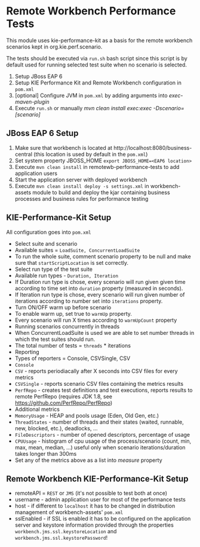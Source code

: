# Remote Workbench Performance Tests
This module uses kie-performance-kit as a basis for the remote workbench scenarios kept in org.kie.perf.scenario.

The tests should be executed via `run.sh` bash script since this script is by default used for running selected test suite when no scenario is selected.

1. Setup JBoss EAP 6
2. Setup KIE Performance Kit and Remote Workbench configuration in `pom.xml`
3. [optional] Configure JVM in `pom.xml` by adding arguments into *exec-maven-plugin*
4. Execute `run.sh` or manually *mvn clean install exec:exec -Dscenario=[scenario]*

## JBoss EAP 6 Setup

1. Make sure that workbench is located at http://localhost:8080/business-central (this location is used by default in the `pom.xml`)
2. Set system property JBOSS_HOME `export JBOSS_HOME=<EAP6 location>`
3. Execute `mvn clean install` in remotewb-performance-tests to add application users
3. Start the application server with deployed workbench
4. Execute `mvn clean install deploy -s settings.xml` in workbench-assets module to build and deploy the kjar containing business processes and business rules for performance testing

## KIE-Performance-Kit Setup


All configuration goes into `pom.xml`

* Select suite and scenario
 * Available suites = `LoadSuite, ConcurrentLoadSuite`
 * To run the whole suite, comment scenario property to be null and make sure that `startScriptLocation` is set correctly.
* Select run type of the test suite
 * Available run types - `Duration, Iteration`
 * If Duration run type is chose, every scenario will run given given time according to time set into `duration` property (measured in seconds).
 * If Iteration run type is chose, every scenario will run given number of iterations according to number set into `iterations` property.
* Turn ON/OFF warm up before scenario
 * To enable warm up, set true to `warmUp` property.
 * Every scenario will run X times according to `warmUpCount` property
* Running scenarios concurrently in threads
 * When ConcurrentLoadSuite is used we are able to set number threads in which the test suites should run.
 * The total number of tests = `threads` * iterations
* Reporting
 * Types of reporters = Console, CSVSingle, CSV
 * `Console`
 * `CSV` - reports periodiacally after X seconds into CSV files for every metrics
 * `CSVSingle` - reports scenario CSV files containing the metrics results
 * `PerfRepo` - creates test definitions and test executions, reports results to remote PerfRepo (requires JDK 1.8, see https://github.com/PerfRepo/PerfRepo)
* Additional metrics
 * `MemoryUsage` - HEAP and pools usage (Eden, Old Gen, etc.)
 * `ThreadStates` - number of threads and their states (waited, runnable, new, blocked, etc.), deadlocks, ...
 * `FileDescriptors` - number of opened descriptors, percentage of usage
 * `CPUUsage` - histogram of cpu usage of the process/scenario (count, min, max, mean, median, ...) useful only when scenario iterations/duration takes longer than 300ms
 * Set any of the metrics above as a list into *measure* property

## Remote Workbench KIE-Performance-Kit Setup

* remoteAPI = `REST` or `JMS` (it's not possible to test both at once)
* username - admin application user for most of the performance tests
* host - if different to `localhost` it has to be changed in distribution management of workbench-assets' `pom.xml`
* sslEnabled - if SSL is enabled it has to be configured on the application server and keystore information provided through the properties `workbench.jms.ssl.keystoreLocation` and `workbench.jms.ssl.keystorePassword`!

